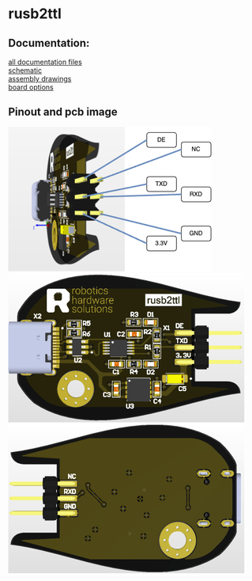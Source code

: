 # rusb2ttl

## Documentation:
[all documentation files](doc/pcb/)<br>
[schematic](<doc/pcb/Schematic Prints.PDF>)<br>
[assembly drawings](<doc/pcb/Assembly Drawings.PDF>)<br>
[board options](doc/pcb/board_options.txt)

## Pinout and pcb image
![pinout](doc/pinout/pinout.png)<br>
![top](doc/photo/top.png)<br>
![top](doc/photo/bot.png)









